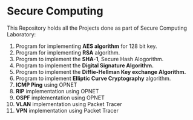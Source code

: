 # Secure Computing
This Repository holds all the Projects done as part of Secure Computing Laboratory: 
 1) Program for implementing **AES algorithm** for 128 bit key.
 2) Program for implementing **RSA** algorithm.
 3) Program to implement the **SHA-1**, Secure Hash Alogorithm.
 4) Program to implement the **Digital Signature Algorithm.**
 5) Program to implement the **Diffie-Hellman Key exchange  Algorithm.**
 6) Program to implement **Elliptic Curve Cryptography** algorithm.
 7) **ICMP Ping** using OPNET
 8) **RIP** implementation using OPNET 
 9) **OSPF** implementation using OPNET
 10) **VLAN** implementation using Packet Tracer
 11) **VPN** implementation using Packet Tracer
